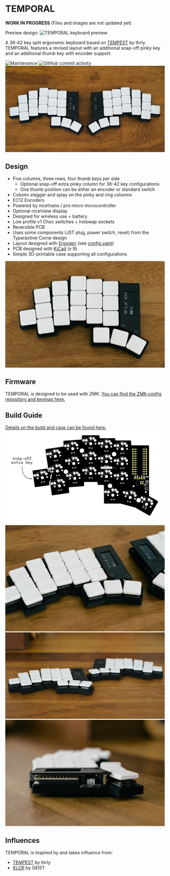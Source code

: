 # TEMPORAL

**WORK IN PROGRESS** (Files and images are not updated yet)

Preview design:
<img width="1280" height="821" alt="TEMPORAL keyboard preview" src="https://github.com/user-attachments/assets/ba894443-c53b-4ec9-a720-97510a52d473" />

A 36-42 key split ergonomic keyboard based on [TEMPEST](https://github.com/thrly/tempest) by thrly. TEMPORAL features a revised layout with an additional snap-off pinky key and an additional thumb key with encoder support.

![Maintenance](https://img.shields.io/maintenance/yes/2025) ![GitHub commit activity](https://img.shields.io/github/commit-activity/m/thrly/tempest)
![Tempest](images/tempest.jpg)

## Design

- Five columns, three rows, four thumb keys per side
  - Optional snap-off extra pinky column for 38-42 key configurations
  - One thumb position can be either an encoder or standard switch
- Column stagger and splay on the pinky and ring columns
- EC12 Encoders
- Powered by nice!nano / pro micro microcontroller
- Optional nice!view display
- Designed for wireless use + battery
- Low profile v1 Choc switches + hotswap sockets
- Reversible PCB
- Uses some components (JST plug, power switch, reset) from the Typeractive Corne design
- Layout designed with [Ergogen](https://ergogen.ceoloide.com/) (see [config.yaml](./ergogen/config.yaml))
- PCB designed with [KiCad](https://www.kicad.org/) (v 9)
- Simple 3D-printable case supporting all configurations

![Tempest](images/tempest-half.jpg)

## Firmware

TEMPORAL is designed to be used with ZMK. [You can find the ZMK-config repository and keymap here.](https://github.com/curbol/temporal-zmk)

## Build Guide

[Details on the build and case can be found here.](/build-guide.md)
![TEMPEST pcb](images/tempest-pcb.png)

![Tempest](images/tempest-alt.jpg)
![Tempest](images/tempest-edge.jpg)
![Tempest](images/tempest-side.jpg)

## Influences

TEMPORAL is inspired by and takes influence from:

- [TEMPEST](https://github.com/thrly/tempest) by thrly
- [KLOR](https://github.com/GEIGEIGEIST/KLOR) by GEIST
